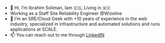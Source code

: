 - 👋 Hi, I’m Ibrahim Soliman, Iam 🇪🇬, Living in 🇲🇽
- Working as a Staff Site Reliability Engineer @Wizeline
- 👀 I’m an SRE/Cloud Geek with +10 years of experience in the web industry, specialized in infrastructure and automated solutions and runs applications at SCALE.
- 📫 You can reach out to me through [LinkedIN](https://www.linkedin.com/in/emalinuxawy/)
